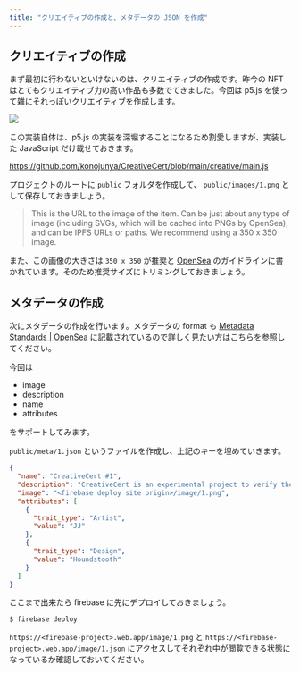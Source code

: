 ```yaml
---
title: "クリエイティブの作成と、メタデータの JSON を作成"
---
```


## クリエイティブの作成

まず最初に行わないといけないのは、クリエイティブの作成です。昨今の NFT はとてもクリエイティブ力の高い作品も多数でてきました。今回は p5.js を使って雑にそれっぽいクリエイティブを作成します。

![](https://storage.googleapis.com/zenn-user-upload/485c5c3814cd-20220716.png)

この実装自体は、p5.js の実装を深堀することになるため割愛しますが、実装した JavaScript だけ載せておきます。

https://github.com/konojunya/CreativeCert/blob/main/creative/main.js

プロジェクトのルートに `public` フォルダを作成して、 `public/images/1.png` として保存しておきましょう。

> This is the URL to the image of the item. Can be just about any type of image (including SVGs, which will be cached into PNGs by OpenSea), and can be IPFS URLs or paths. We recommend using a 350 x 350 image.

また、この画像の大きさは `350 x 350` が推奨と [OpenSea](https://docs.opensea.io/docs/metadata-standards#:~:text=these%20properties%20work%3A-,image,-This%20is%20the) のガイドラインに書かれています。そのため推奨サイズにトリミングしておきましょう。

## メタデータの作成

次にメタデータの作成を行います。メタデータの format も [Metadata Standards | OpenSea](https://docs.opensea.io/docs/metadata-standards) に記載されているので詳しく見たい方はこちらを参照してください。

今回は

- image
- description
- name
- attributes

をサポートしてみます。

`public/meta/1.json` というファイルを作成し、上記のキーを埋めていきます。

```json
{
  "name": "CreativeCert #1",
  "description": "CreativeCert is an experimental project to verify the use of NFT as a security key",
  "image": "<firebase deploy site origin>/image/1.png",
  "attributes": [
    {
      "trait_type": "Artist",
      "value": "JJ"
    },
    {
      "trait_type": "Design",
      "value": "Houndstooth"
    }
  ]
}
```

ここまで出来たら firebase に先にデプロイしておきましょう。

```shell
$ firebase deploy
```

`https://<firebase-project>.web.app/image/1.png` と `https://<firebase-project>.web.app/image/1.json` にアクセスしてそれぞれ中が閲覧できる状態になっているか確認しておいてください。
